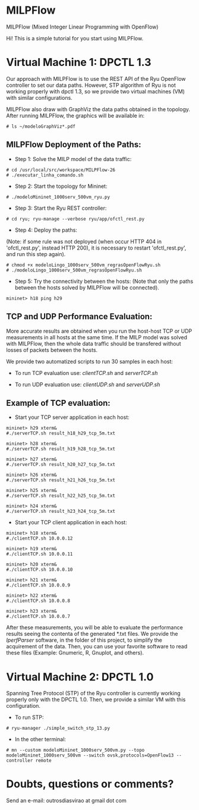 MILPFlow
========

MILPFlow (Mixed Integer Linear Programming with OpenFlow)

Hi! This is a simple tutorial for you start using MILPFlow.

Virtual Machine 1: DPCTL 1.3
============================

Our approach with MILPFlow is to use the REST API of the Ryu OpenFlow controller to set our data paths. However, STP algorithm of Ryu is not working properly with dpctl 1.3, so we provide two virtual machines (VM) with similar configurations.

MILPFlow also draw with GraphViz the data paths obtained in the topology. 
After running MILPFlow, the graphics will be available in:
```
# ls ~/modeloGraphViz*.pdf
```

MILPFlow Deployment of the Paths:
---------------------------------

* Step 1: Solve the MILP model of the data traffic:

```
# cd /usr/local/src/workspace/MILPFlow-26
# ./executar_linha_comando.sh
```

* Step 2: Start the topology for Mininet:

```
# ./modeloMininet_1000serv_500vm_ryu.py
```

* Step 3: Start the Ryu REST controller:

```
# cd ryu; ryu-manage --verbose ryu/app/ofctl_rest.py
```

* Step 4: Deploy the paths:

(Note: if some rule was not deployed (when occur HTTP 404 in 'ofctl_rest.py', instead HTTP 200), it is necessary to restart 'ofctl_rest.py', and run this step again).

```
# chmod +x modeloLingo_1000serv_500vm_regrasOpenFlowRyu.sh
# ./modeloLingo_1000serv_500vm_regrasOpenFlowRyu.sh
```

* Step 5: Try the connectivity between the hosts:
(Note that only the paths between the hosts solved by MILPFlow will be 
connected).


```
mininet> h18 ping h29
``` 


TCP and UDP Performance Evaluation:
--------------------------

More accurate results are obtained when you run the host-host TCP or UDP measurements in all hosts at the same time. If the MILP model was solved with MILPFlow, then the whole data traffic should be transfered without losses of packets between the hosts.

We provide two automatized scripts to run 30 samples in each host:

* To run TCP evaluation use: *clientTCP.sh* and *serverTCP.sh*

* To run UDP evaluation use: *clientUDP.sh* and *serverUDP.sh*


Example of TCP evaluation:
-------------------------

* Start your TCP server application in each host:

```
mininet> h29 xterm&
#./serverTCP.sh result_h18_h29_tcp_5m.txt
```

```
mininet> h28 xterm&
#./serverTCP.sh result_h19_h28_tcp_5m.txt
```

```
mininet> h27 xterm&
#./serverTCP.sh result_h20_h27_tcp_5m.txt
```

```
mininet> h26 xterm&
#./serverTCP.sh result_h21_h26_tcp_5m.txt
```

```
mininet> h25 xterm&
#./serverTCP.sh result_h22_h25_tcp_5m.txt
```

```
mininet> h24 xterm&
#./serverTCP.sh result_h23_h24_tcp_5m.txt
```


* Start your TCP client application in each host:

```
mininet> h18 xterm&
#./clientTCP.sh 10.0.0.12
```

```
mininet> h19 xterm&
#./clientTCP.sh 10.0.0.11
```

```
mininet> h20 xterm&
#./clientTCP.sh 10.0.0.10
```

```
mininet> h21 xterm&
#./clientTCP.sh 10.0.0.9
```

```
mininet> h22 xterm&
#./clientTCP.sh 10.0.0.8
```

```
mininet> h23 xterm&
#./clientTCP.sh 10.0.0.7
```

After these measurements, you will be able to evaluate the performance results seeing the contenta of the generated *.txt files. We provide the *IperfParser* software, in the folder of this project, to simplify the acquirement of the data.
Then, you can use your favorite software to read these files (Example: Gnumeric, R, Gnuplot, and others).


Virtual Machine 2: DPCTL 1.0
============================

Spanning Tree Protocol (STP) of the Ryu controller is currently working properly only with the DPCTL 1.0. Then, we provide a similar VM with this configuration.


* To run STP:

```
# ryu-manager ./simple_switch_stp_13.py
```

* In the other terminal:

```
# mn --custom modeloMininet_1000serv_500vm.py --topo modeloMininet_1000serv_500vm --switch ovsk,protocols=OpenFlow13 --controller remote
```

Doubts, questions or comments?
==============================

Send an e-mail: outrosdiasvirao at gmail dot com 
